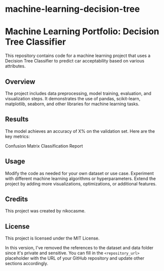 # machine-learning-decision-tree
# Machine Learning Portfolio: Decision Tree Classifier

This repository contains code for a machine learning project that uses a Decision Tree Classifier to predict car acceptability based on various attributes.

## Overview

The project includes data preprocessing, model training, evaluation, and visualization steps. It demonstrates the use of pandas, scikit-learn, matplotlib, seaborn, and other libraries for machine learning tasks.

## Results
The model achieves an accuracy of X% on the validation set. Here are the key metrics:

Confusion Matrix
Classification Report

## Usage
Modify the code as needed for your own dataset or use case.
Experiment with different machine learning algorithms or hyperparameters.
Extend the project by adding more visualizations, optimizations, or additional features.

## Credits
This project was created by nikocasme.

## License
This project is licensed under the MIT License.

In this version, I've removed the references to the dataset and data folder since it's private and sensitive. You can fill in the `<repository_url>` placeholder with the URL of your GitHub repository and update other sections accordingly.
